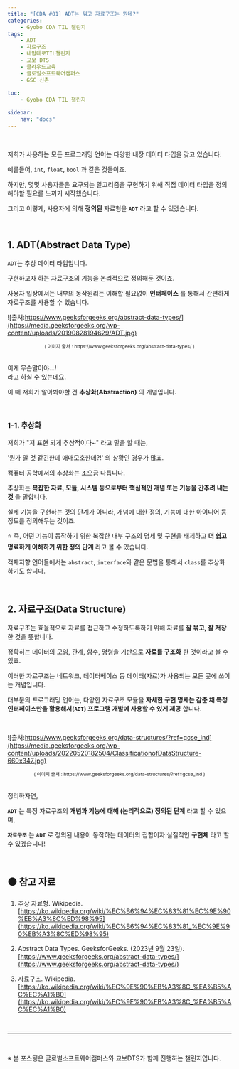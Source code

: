 ```yaml
---
title: "[CDA #01] ADT는 뭐고 자료구조는 뭔데?"
categories: 
    - Gyobo CDA TIL 챌린지
tags:
    - ADT
    - 자료구조
    - 내맘대로TIL챌린지
    - 교보 DTS
    - 클라우드교육
    - 글로벌소프트웨어캠퍼스
    - GSC 신촌
    
toc:
    - Gyobo CDA TIL 챌린지

sidebar:
    nav: "docs"
---
```


<br>

저희가 사용하는 모든 프로그래밍 언어는 다양한 내장 데이터 타입을 갖고 있습니다.  

예를들어, `int`, `float`, `bool` 과 같은 것들이죠.  

하지만, 몇몇 사용자들은 요구되는 알고리즘을 구현하기 위해 직접 데이터 타입을 정의해야할 필요를 느끼기 시작했습니다.  

그리고 이렇게, 사용자에 의해 **정의된** 자료형을 **`ADT`** 라고 할 수 있겠습니다.

<br>

## 1. ADT(Abstract Data Type)

`ADT`는 추상 데이터 타입입니다.

구현하고자 하는 자료구조의 기능을 논리적으로 정의해둔 것이죠. 

사용자 입장에서는 내부의 동작원리는 이해할 필요없이 **인터페이스** 를 통해서 간편하게 자료구조를 사용할 수 있습니다.  

![출처:https://www.geeksforgeeks.org/abstract-data-types/](https://media.geeksforgeeks.org/wp-content/uploads/20190828194629/ADT.jpg)
<center style="font-size:0.75em">( 이미지 출처 : https://www.geeksforgeeks.org/abstract-data-types/ )</center>

<br>

이게 무슨말이야...!  
라고 하실 수 있는데요.  

이 때 저희가 알아봐야할 건 **추상화(Abstraction)** 의 개념입니다.

<br>

### 1-1. 추상화

저희가 "저 표현 되게 추상적이다~" 라고 말을 할 때는,  

'뭔가 알 것 같긴한데 애매모호한데?!'  의 상황인 경우가 많죠.  

컴퓨터 공학에서의 추상화는 조오금 다릅니다.  

추상화는 **복잡한 자료, 모듈, 시스템 등으로부터 핵심적인 개념 또는 기능을 간추려 내는 것** 을 말합니다.  

실제 기능을 구현하는 것의 단계가 아니라, 개념에 대한 정의, 기능에 대한 아이디어 등 정도를 정의해두는 것이죠.  

⭐ 즉, 어떤 기능이 동작하기 위한 복잡한 내부 구조의 명세 및 구현을 배제하고 **더 쉽고 명료하게 이해하기 위한 정의 단계** 라고 볼 수 있습니다.

객체지향 언어들에서는 `abstract`, `interface`와 같은 문법을 통해서 `class`를 추상화 하기도 합니다.

<br>

## 2. 자료구조(Data Structure)

자료구조는 효율적으로 자료를 접근하고 수정하도록하기 위해 자료를 **잘 묶고, 잘 저장**한 것을 뜻합니다.  

정확히는 데이터의 모임, 관계, 함수, 명령을 기반으로 **자료를 구조화** 한 것이라고 볼 수 있죠.  

이러한 자료구조는 네트워크, 데이터베이스 등 데이터(자료)가 사용되는 모든 곳에 쓰이는 개념입니다.

대부분의 프로그래밍 언어는, 다양한 자료구조 모듈을 **자세한 구현 명세는 감춘 채 특정 인터페이스만을 활용해서(`ADT`) 프로그램 개발에 사용할 수 있게 제공** 합니다.

<br>

![출처:https://www.geeksforgeeks.org/data-structures/?ref=gcse_ind](https://media.geeksforgeeks.org/wp-content/uploads/20220520182504/ClassificationofDataStructure-660x347.jpg)
<center style="font-size:0.75em">( 이미지 출처 : https://www.geeksforgeeks.org/data-structures/?ref=gcse_ind )</center>

<br>

정리하자면,  

**`ADT`** 는 특정 자료구조의 **개념과 기능에 대해 (논리적으로) 정의된 단계** 라고 할 수 있으며,  

**`자료구조`** 는 **`ADT`** 로 정의된 내용이 동작하는 데이터의 집합이자 실질적인 **구현체** 라고 할 수 있겠습니다!  

<br>

## ⚫ 참고 자료

1. 추상 자료형. Wikipedia. [https://ko.wikipedia.org/wiki/%EC%B6%94%EC%83%81%EC%9E%90%EB%A3%8C%ED%98%95](https://ko.wikipedia.org/wiki/%EC%B6%94%EC%83%81_%EC%9E%90%EB%A3%8C%ED%98%95)

2. Abstract Data Types. GeeksforGeeks. (2023년 9월 23일).  [https://www.geeksforgeeks.org/abstract-data-types/](https://www.geeksforgeeks.org/abstract-data-types/)

3. 자료구조. Wikipedia. [https://ko.wikipedia.org/wiki/%EC%9E%90%EB%A3%8C_%EA%B5%AC%EC%A1%B0](https://ko.wikipedia.org/wiki/%EC%9E%90%EB%A3%8C_%EA%B5%AC%EC%A1%B0)

<br>

---

<br>

※ 본 포스팅은 글로벌소프트웨어캠퍼스와 교보DTS가 함께 진행하는 챌린지입니다.



